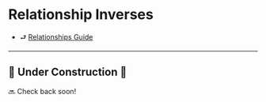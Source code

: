 # Relationship Inverses

- ⮐ [Relationships Guide](../../relationships.md)

---

## 🚧 Under Construction 🚧

🔜 Check back soon! 
